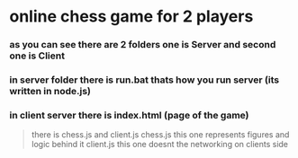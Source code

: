 # online chess game for 2 players 

### as you can see there are 2 folders one is Server and second one is Client

### in server folder there is run.bat thats how you run server (its written in node.js)

### in client server there is index.html (page of the game) 

> there is chess.js and client.js 
> chess.js this one represents figures and logic behind it 
> client.js this one doesnt the networking on clients side 
